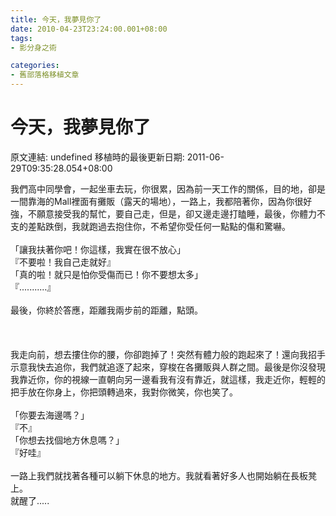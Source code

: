 ```yaml
---
title: 今天，我夢見你了
date: 2010-04-23T23:24:00.001+08:00
tags: 
- 影分身之術

categories:
- 舊部落格移植文章
---
```


# 今天，我夢見你了

原文連結: undefined
移植時的最後更新日期: 2011-06-29T09:35:28.054+08:00

我們高中同學會，一起坐車去玩，你很累，因為前一天工作的關係，目的地，卻是一間靠海的Mall裡面有攤販（露天的場地），一路上，我都陪著你，因為你很好強，不願意接受我的幫忙，要自己走，但是，卻又邊走邊打瞌睡，最後，你體力不支的差點跌倒，我就跑過去抱住你，不希望你受任何一點點的傷和驚嚇。<br /><br />「讓我扶著你吧！你這樣，我實在很不放心」<br />『不要啦！我自己走就好』<br />「真的啦！就只是怕你受傷而已！你不要想太多」<br />『...........』<br /><br />最後，你終於答應，距離我兩步前的距離，點頭。<br /><br /><a name='more'></a><br /><br />我走向前，想去摟住你的腰，你卻跑掉了！突然有體力般的跑起來了！還向我招手示意我快去追你，我們就追逐了起來，穿梭在各攤販與人群之間。最後是你沒發現我靠近你，你的視線一直朝向另一邊看我有沒有靠近，就這樣，我走近你，輕輕的把手放在你身上，你把頭轉過來，我對你微笑，你也笑了。<br /><br />「你要去海邊嗎？」<br />『不』<br />「你想去找個地方休息嗎？」<br />『好哇』<br /><br />一路上我們就找著各種可以躺下休息的地方。我就看著好多人也開始躺在長板凳上。<br />就醒了.....
